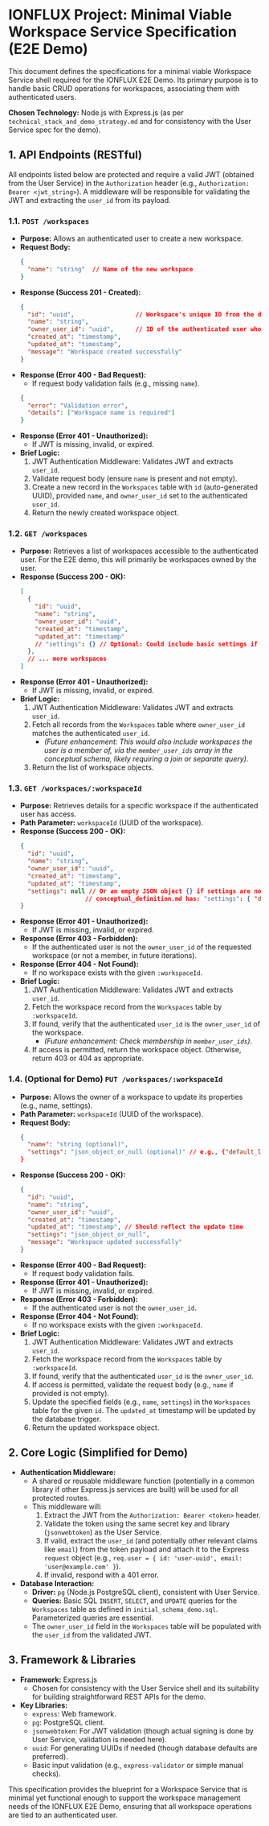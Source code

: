 # IONFLUX Project: Minimal Viable Workspace Service Specification (E2E Demo)

This document defines the specifications for a minimal viable Workspace Service shell required for the IONFLUX E2E Demo. Its primary purpose is to handle basic CRUD operations for workspaces, associating them with authenticated users.

**Chosen Technology:** Node.js with Express.js (as per `technical_stack_and_demo_strategy.md` and for consistency with the User Service spec for the demo).

## 1. API Endpoints (RESTful)

All endpoints listed below are protected and require a valid JWT (obtained from the User Service) in the `Authorization` header (e.g., `Authorization: Bearer <jwt_string>`). A middleware will be responsible for validating the JWT and extracting the `user_id` from its payload.

### 1.1. `POST /workspaces`

*   **Purpose:** Allows an authenticated user to create a new workspace.
*   **Request Body:**
    ```json
    {
      "name": "string"  // Name of the new workspace
    }
    ```
*   **Response (Success 201 - Created):**
    ```json
    {
      "id": "uuid",                 // Workspace's unique ID from the database
      "name": "string",
      "owner_user_id": "uuid",      // ID of the authenticated user who created it
      "created_at": "timestamp",
      "updated_at": "timestamp",
      "message": "Workspace created successfully"
    }
    ```
*   **Response (Error 400 - Bad Request):**
    *   If request body validation fails (e.g., missing `name`).
    ```json
    {
      "error": "Validation error",
      "details": ["Workspace name is required"]
    }
    ```
*   **Response (Error 401 - Unauthorized):**
    *   If JWT is missing, invalid, or expired.
*   **Brief Logic:**
    1.  JWT Authentication Middleware: Validates JWT and extracts `user_id`.
    2.  Validate request body (ensure `name` is present and not empty).
    3.  Create a new record in the `Workspaces` table with `id` (auto-generated UUID), provided `name`, and `owner_user_id` set to the authenticated `user_id`.
    4.  Return the newly created workspace object.

### 1.2. `GET /workspaces`

*   **Purpose:** Retrieves a list of workspaces accessible to the authenticated user. For the E2E demo, this will primarily be workspaces owned by the user.
*   **Response (Success 200 - OK):**
    ```json
    [
      {
        "id": "uuid",
        "name": "string",
        "owner_user_id": "uuid",
        "created_at": "timestamp",
        "updated_at": "timestamp"
        // "settings": {} // Optional: Could include basic settings if defined
      },
      // ... more workspaces
    ]
    ```
*   **Response (Error 401 - Unauthorized):**
    *   If JWT is missing, invalid, or expired.
*   **Brief Logic:**
    1.  JWT Authentication Middleware: Validates JWT and extracts `user_id`.
    2.  Fetch all records from the `Workspaces` table where `owner_user_id` matches the authenticated `user_id`.
        *   *(Future enhancement: This would also include workspaces the user is a member of, via the `member_user_ids` array in the conceptual schema, likely requiring a join or separate query).*
    3.  Return the list of workspace objects.

### 1.3. `GET /workspaces/:workspaceId`

*   **Purpose:** Retrieves details for a specific workspace if the authenticated user has access.
*   **Path Parameter:** `workspaceId` (UUID of the workspace).
*   **Response (Success 200 - OK):**
    ```json
    {
      "id": "uuid",
      "name": "string",
      "owner_user_id": "uuid",
      "created_at": "timestamp",
      "updated_at": "timestamp",
      "settings": null // Or an empty JSON object {} if settings are not implemented for demo
                      // conceptual_definition.md has: "settings": { "default_llm_config": "json_object" }
    }
    ```
*   **Response (Error 401 - Unauthorized):**
    *   If JWT is missing, invalid, or expired.
*   **Response (Error 403 - Forbidden):**
    *   If the authenticated user is not the `owner_user_id` of the requested workspace (or not a member, in future iterations).
*   **Response (Error 404 - Not Found):**
    *   If no workspace exists with the given `:workspaceId`.
*   **Brief Logic:**
    1.  JWT Authentication Middleware: Validates JWT and extracts `user_id`.
    2.  Fetch the workspace record from the `Workspaces` table by `:workspaceId`.
    3.  If found, verify that the authenticated `user_id` is the `owner_user_id` of the workspace.
        *   *(Future enhancement: Check membership in `member_user_ids`)*.
    4.  If access is permitted, return the workspace object. Otherwise, return 403 or 404 as appropriate.

### 1.4. (Optional for Demo) `PUT /workspaces/:workspaceId`

*   **Purpose:** Allows the owner of a workspace to update its properties (e.g., name, settings).
*   **Path Parameter:** `workspaceId` (UUID of the workspace).
*   **Request Body:**
    ```json
    {
      "name": "string (optional)",
      "settings": "json_object_or_null (optional)" // e.g., {"default_llm_config": {"provider": "OpenAI", "model": "gpt-4"}}
    }
    ```
*   **Response (Success 200 - OK):**
    ```json
    {
      "id": "uuid",
      "name": "string",
      "owner_user_id": "uuid",
      "created_at": "timestamp",
      "updated_at": "timestamp", // Should reflect the update time
      "settings": "json_object_or_null",
      "message": "Workspace updated successfully"
    }
    ```
*   **Response (Error 400 - Bad Request):**
    *   If request body validation fails.
*   **Response (Error 401 - Unauthorized):**
    *   If JWT is missing, invalid, or expired.
*   **Response (Error 403 - Forbidden):**
    *   If the authenticated user is not the `owner_user_id`.
*   **Response (Error 404 - Not Found):**
    *   If no workspace exists with the given `:workspaceId`.
*   **Brief Logic:**
    1.  JWT Authentication Middleware: Validates JWT and extracts `user_id`.
    2.  Fetch the workspace record from the `Workspaces` table by `:workspaceId`.
    3.  If found, verify that the authenticated `user_id` is the `owner_user_id`.
    4.  If access is permitted, validate the request body (e.g., `name` if provided is not empty).
    5.  Update the specified fields (e.g., `name`, `settings`) in the `Workspaces` table for the given `id`. The `updated_at` timestamp will be updated by the database trigger.
    6.  Return the updated workspace object.

## 2. Core Logic (Simplified for Demo)

*   **Authentication Middleware:**
    *   A shared or reusable middleware function (potentially in a common library if other Express.js services are built) will be used for all protected routes.
    *   This middleware will:
        1.  Extract the JWT from the `Authorization: Bearer <token>` header.
        2.  Validate the token using the same secret key and library (`jsonwebtoken`) as the User Service.
        3.  If valid, extract the `user_id` (and potentially other relevant claims like `email`) from the token payload and attach it to the Express `request` object (e.g., `req.user = { id: 'user-uuid', email: 'user@example.com' }`).
        4.  If invalid, respond with a 401 error.
*   **Database Interaction:**
    *   **Driver:** `pg` (Node.js PostgreSQL client), consistent with User Service.
    *   **Queries:** Basic SQL `INSERT`, `SELECT`, and `UPDATE` queries for the `Workspaces` table as defined in `initial_schema_demo.sql`. Parameterized queries are essential.
    *   The `owner_user_id` field in the `Workspaces` table will be populated with the `user_id` from the validated JWT.

## 3. Framework & Libraries

*   **Framework:** Express.js
    *   Chosen for consistency with the User Service shell and its suitability for building straightforward REST APIs for the demo.
*   **Key Libraries:**
    *   `express`: Web framework.
    *   `pg`: PostgreSQL client.
    *   `jsonwebtoken`: For JWT validation (though actual signing is done by User Service, validation is needed here).
    *   `uuid`: For generating UUIDs if needed (though database defaults are preferred).
    *   Basic input validation (e.g., `express-validator` or simple manual checks).

This specification provides the blueprint for a Workspace Service that is minimal yet functional enough to support the workspace management needs of the IONFLUX E2E Demo, ensuring that all workspace operations are tied to an authenticated user.
```
